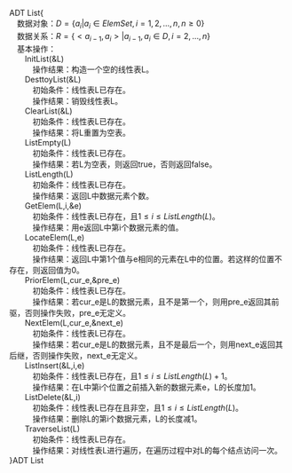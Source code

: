 ADT List{  
&ensp;&ensp;数据对象：$D=\{a_i|a_i\in ElemSet,i=1,2,…,n,n\ge 0\}$  
&ensp;&ensp;数据关系：$R=\{<a_{i-1},a_i>|a_{i-1},a_i\in D,i=2,…,n\}$  
&ensp;&ensp;基本操作：  
&emsp;&emsp;InitList(&L)  
&emsp;&emsp;&emsp;操作结果：构造一个空的线性表L。  
&emsp;&emsp;DesttoyList(&L)  
&emsp;&emsp;&emsp;初始条件：线性表L已存在。  
&emsp;&emsp;&emsp;操作结果：销毁线性表L。  
&emsp;&emsp;ClearList(&L)  
&emsp;&emsp;&emsp;初始条件：线性表L已存在。  
&emsp;&emsp;&emsp;操作结果：将L重置为空表。  
&emsp;&emsp;ListEmpty(L)  
&emsp;&emsp;&emsp;初始条件：线性表L已存在。  
&emsp;&emsp;&emsp;操作结果：若L为空表，则返回true，否则返回false。  
&emsp;&emsp;ListLength(L)  
&emsp;&emsp;&emsp;初始条件：线性表L已存在。  
&emsp;&emsp;&emsp;操作结果：返回L中数据元素个数。  
&emsp;&emsp;GetElem(L,i,&e)  
&emsp;&emsp;&emsp;初始条件：线性表L已存在，且$1\le i\le ListLength(L)$。  
&emsp;&emsp;&emsp;操作结果：用e返回L中第i个数据元素的值。  
&emsp;&emsp;LocateElem(L,e)  
&emsp;&emsp;&emsp;初始条件：线性表L已存在。  
&emsp;&emsp;&emsp;操作结果：返回L中第1个值与e相同的元素在L中的位置。若这样的位置不存在，则返回值为0。  
&emsp;&emsp;PriorElem(L,cur_e,&pre_e)  
&emsp;&emsp;&emsp;初始条件：线性表L已存在。  
&emsp;&emsp;&emsp;操作结果：若cur_e是L的数据元素，且不是第一个，则用pre_e返回其前驱，否则操作失败，pre_e无定义。  
&emsp;&emsp;NextElem(L,cur_e,&next_e)  
&emsp;&emsp;&emsp;初始条件：线性表L已存在。  
&emsp;&emsp;&emsp;操作结果：若cur_e是L的数据元素，且不是最后一个，则用next_e返回其后继，否则操作失败，next_e无定义。  
&emsp;&emsp;ListInsert(&L,i,e)  
&emsp;&emsp;&emsp;初始条件：线性表L已存在，且$1\le i \le ListLength(L)+1$。  
&emsp;&emsp;&emsp;操作结果：在L中第i个位置之前插入新的数据元素e，L的长度加1。  
&emsp;&emsp;ListDelete(&L,i)  
&emsp;&emsp;&emsp;初始条件：线性表L已存在且非空，且$1\le i \le ListLength(L)$。  
&emsp;&emsp;&emsp;操作结果：删除L的第i个数据元素，L的长度减1。  
&emsp;&emsp;TraverseList(L)  
&emsp;&emsp;&emsp;初始条件：线性表L已存在。  
&emsp;&emsp;&emsp;操作结果：对线性表L进行遍历，在遍历过程中对L的每个结点访问一次。  
}ADT List
